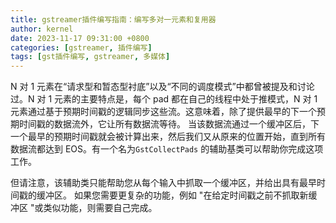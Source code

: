 ```yaml
---
title: gstreamer插件编写指南：编写多对一元素和复用器
author: kernel
date: 2023-11-17 09:31:00 +0800
categories: [gstreamer, 插件编写]
tags: [gst插件编写, gstreamer, 多媒体]
---
```


N 对 1 元素在“请求型和暂态型衬底”以及“不同的调度模式”中都曾被提及和讨论过。N 对 1 元素的主要特点是，每个 pad 都在自己的线程中处于推模式，N 对 1 元素通过基于预期时间戳的逻辑同步这些流。这意味着，除了提供最早的下一个预期时间戳的数据流外，它让所有数据流等待。 当该数据流通过一个缓冲区后，下一个最早的预期时间戳就会被计算出来，然后我们又从原来的位置开始，直到所有数据流都达到 EOS。有一个名为`GstCollectPads` 的辅助基类可以帮助你完成这项工作。

但请注意，该辅助类只能帮助您从每个输入中抓取一个缓冲区，并给出具有最早时间戳的缓冲区。 如果您需要更复杂的功能，例如 "在给定时间戳之前不抓取新缓冲区 "或类似功能，则需要自己完成。
